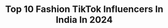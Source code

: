 ---
title: Top 10 Fashion TikTok Influencers In India In 2024
description: >-
  Find top fashion TikTok influencers in India in 2024. Most popular hashtags: #foryoupage #duet #foryou #fyp.
platform: TikTok
hits: 785
text_top: Identify the top-rated TikTok influencers on inBeat.
text_bottom: Our platform aggregates 785 TikTok influencers like this in India for you to pitch.
profiles:
  - username: "poison_vish"
    fullname: >-
      poison vish
    bio: >-
      guri😘 fashion designer👗 04 April 🎂 Jammu❤️ new account support me guys🙏
    location: "India"
    followers: 36000
    engagement: 1778
    commentsToLikes: 0.071439
    id: ckae3o0xrylfz0i78rocp9b3m
    verified: false
    hashtags: "#duet"
  - username: "shwetasingh700"
    fullname: >-
      🌸shwetasingh🌸
    bio: >-
      #fashiondesigners👩🎨 #makeupartist💄 #duetwithshweta🌸
    location: "India"
    followers: 50700
    engagement: 2713
    commentsToLikes: 0.094871
    id: ckbwifq0l363a0j23s49lr7cp
    verified: false
    hashtags: "#foryou, #tiktok, #trending, #duet"
  - username: "kitkat_virraj"
    fullname: >-
      kitkat_viRraj
    bio: >-
      My live time 🔴 11 pm to 12.30 am Entrepreneur, Fashion Model, Influencer, Tikt
    location: "India"
    followers: 5237
    engagement: 2630
    commentsToLikes: 0.135527
    id: ckbbtga3cgwt00j238mzpv145
    verified: false
    hashtags: "#kitkatvirraj, #foryou, #duet, #foryoupage"
  - username: "gauti_harshita"
    fullname: >-
      Harshita Gautam
    bio: >-
      Follow me on Insta👆 Professional Model Fashion Influencer Hot as fire🔥
    location: "India"
    followers: 13600
    engagement: 1962
    commentsToLikes: 0.263095
    id: ck9kd2ly2sb7o0j78w7c2cxmf
    verified: false
    hashtags: "#fashionchallenge, #tiktok, #viral, #lovehurts"
  - username: "pranjulary"
    fullname: >-
      Allahabadi girl💕
    bio: >-
      Bhabhi g tadka..😘 Luv fashion world💄💋👛👑👠👗 Medicose.. 💊💉 wish me 3 jan..
    location: "India"
    followers: 103500
    engagement: 1456
    commentsToLikes: 0.038582
    id: ck83wypuen2ug0j78rytywybl
    verified: false
    hashtags: "#mystylishmom, #tiktokindia, #foryoupage, #staypositive"
  - username: "charmikailas"
    fullname: >-
      Charmi NB
    bio: >-
      working fashion designer kazhakuttam tvm
    location: "India"
    followers: 4623
    engagement: 3302
    commentsToLikes: 0.024697
    id: ckbatq3b0kcnp0j23qrl01kv9
    verified: false
    hashtags: ""
  - username: "khushisingh9262"
    fullname: >-
      Khushi__🔥singh🔥
    bio: >-
      fashion is life and just like life, you must always express your feeling freely.
    location: "India"
    followers: 37500
    engagement: 1851
    commentsToLikes: 0.043567
    id: ck83x2ye8ntgu0j78jugia5bq
    verified: false
    hashtags: "#swagstepchallenge, #myntraeorschallenge, #navratnacoolchampi, #sharethecare"
  - username: "manjushrimanu"
    fullname: >-
      Manjushree 👑
    bio: >-
      💕Crazy About ⭐ Fashion and Talent💕 .
    location: "India"
    followers: 122400
    engagement: 1640
    commentsToLikes: 0.048569
    id: ck8otq02fmak30j78h4ighkip
    verified: false
    hashtags: "#trending, #foryoupage, #imnotamodel, #kannada"
  - username: "taarashukla"
    fullname: >-
      Taarashukla01
    bio: >-
      Actress Nd fashion model Insta I'd -Taarastar U tube -Taara Shukla
    location: "India"
    followers: 427000
    engagement: 995
    commentsToLikes: 0.055719
    id: ck9ej6kbb0ws70j78695as3lv
    verified: false
    hashtags: "#taarastar, #taarashukla, #tiktokers, #taarashukla01"
  - username: "prachimaulingker"
    fullname: >-
      Prachi Maulingker
    bio: >-
      Fashion, Beauty & Lifestyle blogger👗👡👜 Instagram 👉Prachi_maulingker
    location: "India"
    followers: 3752
    engagement: 1214
    commentsToLikes: 0.086944
    id: ck9ev0095g1dy0j78sh3zvlvg
    verified: false
    hashtags: "#sareelove, #viral, #tiktokindia, #swagstepchallenge"
---